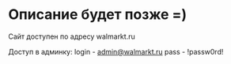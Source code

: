 # Описание будет позже =)
Сайт доступен по адресу walmarkt.ru

Доступ в админку:
login - admin@walmarkt.ru
pass - !passw0rd!
